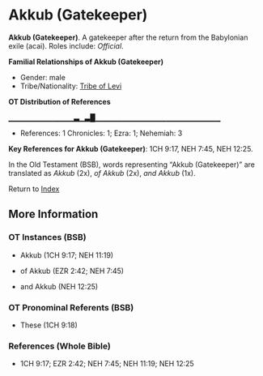 # Akkub (Gatekeeper)
**Akkub (Gatekeeper)**. 
A gatekeeper after the return from the Babylonian exile (acai). 
Roles include: 
_Official_. 




**Familial Relationships of Akkub (Gatekeeper)**


* Gender: male
* Tribe/Nationality: [Tribe of Levi](../../../groups/md/acai/Levi.md)


**OT Distribution of References**

▁▁▁▁▁▁▁▁▁▁▁▁▃▁▃█▁▁▁▁▁▁▁▁▁▁▁▁▁▁▁▁▁▁▁▁▁▁▁
* References: 1 Chronicles: 1; Ezra: 1; Nehemiah: 3



**Key References for Akkub (Gatekeeper)**: 
1CH 9:17, NEH 7:45, NEH 12:25. 


In the Old Testament (BSB), words representing “Akkub (Gatekeeper)” are translated as 
*Akkub* (2x), *of Akkub* (2x), *and Akkub* (1x). 




Return to [Index](00-Index.md)

## More Information

### OT Instances (BSB)

* Akkub (1CH 9:17; NEH 11:19)

* of Akkub (EZR 2:42; NEH 7:45)

* and Akkub (NEH 12:25)



### OT Pronominal Referents (BSB)

* These (1CH 9:18)



### References (Whole Bible)

* 1CH 9:17; EZR 2:42; NEH 7:45; NEH 11:19; NEH 12:25



